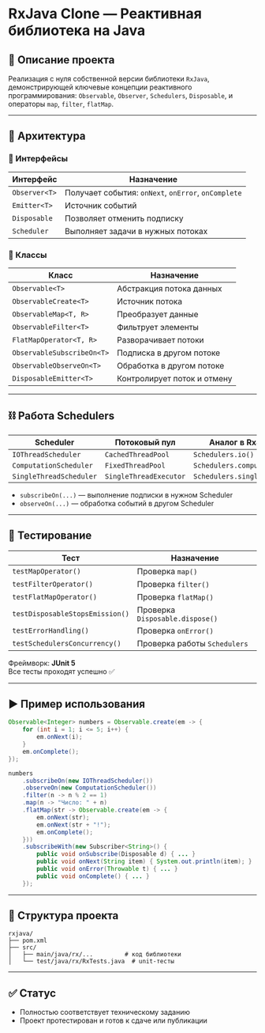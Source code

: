 # RxJava Clone — Реактивная библиотека на Java

## 📘 Описание проекта

Реализация с нуля собственной версии библиотеки `RxJava`, демонстрирующей ключевые концепции реактивного программирования: `Observable`, `Observer`, `Schedulers`, `Disposable`, и операторы `map`, `filter`, `flatMap`.

---

## 🧱 Архитектура

### 🔹 Интерфейсы

| Интерфейс    | Назначение |
|--------------|------------|
| `Observer<T>` | Получает события: `onNext`, `onError`, `onComplete` |
| `Emitter<T>` | Источник событий |
| `Disposable` | Позволяет отменить подписку |
| `Scheduler`  | Выполняет задачи в нужных потоках |

### 🔹 Классы

| Класс                      | Назначение |
|----------------------------|------------|
| `Observable<T>`            | Абстракция потока данных |
| `ObservableCreate<T>`      | Источник потока |
| `ObservableMap<T, R>`      | Преобразует данные |
| `ObservableFilter<T>`      | Фильтрует элементы |
| `FlatMapOperator<T, R>`    | Разворачивает потоки |
| `ObservableSubscribeOn<T>` | Подписка в другом потоке |
| `ObservableObserveOn<T>`   | Обработка в другом потоке |
| `DisposableEmitter<T>`     | Контролирует поток и отмену |

---

## ⛓️ Работа Schedulers

| Scheduler                | Потоковый пул          | Аналог в RxJava |
|--------------------------|------------------------|------------------|
| `IOThreadScheduler`      | `CachedThreadPool`     | `Schedulers.io()` |
| `ComputationScheduler`   | `FixedThreadPool`      | `Schedulers.computation()` |
| `SingleThreadScheduler`  | `SingleThreadExecutor` | `Schedulers.single()` |

- `subscribeOn(...)` — выполнение подписки в нужном Scheduler
- `observeOn(...)` — обработка событий в другом Scheduler

---

## 🧪 Тестирование

| Тест                             | Назначение                        |
|----------------------------------|-----------------------------------|
| `testMapOperator()`              | Проверка `map()`                  |
| `testFilterOperator()`           | Проверка `filter()`               |
| `testFlatMapOperator()`          | Проверка `flatMap()`              |
| `testDisposableStopsEmission()`  | Проверка `Disposable.dispose()`   |
| `testErrorHandling()`            | Проверка `onError()`              |
| `testSchedulersConcurrency()`    | Проверка работы `Schedulers`      |

Фреймворк: **JUnit 5**  
Все тесты проходят успешно ✅

---

## ▶️ Пример использования

```java
Observable<Integer> numbers = Observable.create(em -> {
    for (int i = 1; i <= 5; i++) {
        em.onNext(i);
    }
    em.onComplete();
});

numbers
    .subscribeOn(new IOThreadScheduler())
    .observeOn(new ComputationScheduler())
    .filter(n -> n % 2 == 1)
    .map(n -> "Число: " + n)
    .flatMap(str -> Observable.create(em -> {
        em.onNext(str);
        em.onNext(str + "!");
        em.onComplete();
    }))
    .subscribeWith(new Subscriber<String>() {
        public void onSubscribe(Disposable d) { ... }
        public void onNext(String item) { System.out.println(item); }
        public void onError(Throwable t) { ... }
        public void onComplete() { ... }
    });
```

---

## 📁 Структура проекта

```
rxjava/
├── pom.xml
├── src/
│   ├── main/java/rx/...         # код библиотеки
│   └── test/java/rx/RxTests.java  # unit-тесты
```

---

## ✅ Статус

- Полностью соответствует техническому заданию
- Проект протестирован и готов к сдаче или публикации